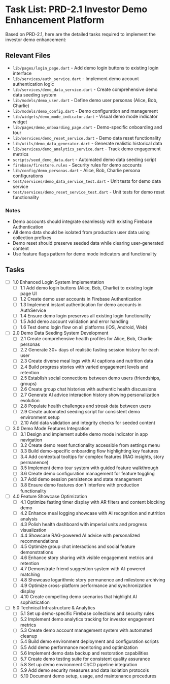 # Task List: PRD-2.1 Investor Demo Enhancement Platform

Based on PRD-2.1, here are the detailed tasks required to implement the investor demo enhancement:

## Relevant Files

- `lib/pages/login_page.dart` - Add demo login buttons to existing login interface
- `lib/services/auth_service.dart` - Implement demo account authentication logic
- `lib/services/demo_data_service.dart` - Create comprehensive demo data seeding system
- `lib/models/demo_user.dart` - Define demo user personas (Alice, Bob, Charlie)
- `lib/models/demo_config.dart` - Demo configuration and management
- `lib/widgets/demo_mode_indicator.dart` - Visual demo mode indicator widget
- `lib/pages/demo_onboarding_page.dart` - Demo-specific onboarding and tour
- `lib/services/demo_reset_service.dart` - Demo data reset functionality
- `lib/utils/demo_data_generator.dart` - Generate realistic historical data
- `lib/services/demo_analytics_service.dart` - Track demo engagement metrics
- `scripts/seed_demo_data.dart` - Automated demo data seeding script
- `firebase/firestore.rules` - Security rules for demo accounts
- `lib/config/demo_personas.dart` - Alice, Bob, Charlie persona configurations
- `test/services/demo_data_service_test.dart` - Unit tests for demo data service
- `test/services/demo_reset_service_test.dart` - Unit tests for demo reset functionality

### Notes

- Demo accounts should integrate seamlessly with existing Firebase Authentication
- All demo data should be isolated from production user data using collection prefixes
- Demo reset should preserve seeded data while clearing user-generated content
- Use feature flags pattern for demo mode indicators and functionality

## Tasks

- [ ] 1.0 Enhanced Login System Implementation
  - [ ] 1.1 Add demo login buttons (Alice, Bob, Charlie) to existing login page UI
  - [ ] 1.2 Create demo user accounts in Firebase Authentication
  - [ ] 1.3 Implement instant authentication for demo accounts in AuthService
  - [ ] 1.4 Ensure demo login preserves all existing login functionality
  - [ ] 1.5 Add demo account validation and error handling
  - [ ] 1.6 Test demo login flow on all platforms (iOS, Android, Web)

- [ ] 2.0 Demo Data Seeding System Development
  - [ ] 2.1 Create comprehensive health profiles for Alice, Bob, Charlie personas
  - [ ] 2.2 Generate 30+ days of realistic fasting session history for each user
  - [ ] 2.3 Create diverse meal logs with AI captions and nutrition data
  - [ ] 2.4 Build progress stories with varied engagement levels and retention
  - [ ] 2.5 Establish social connections between demo users (friendships, groups)
  - [ ] 2.6 Create group chat histories with authentic health discussions
  - [ ] 2.7 Generate AI advice interaction history showing personalization evolution
  - [ ] 2.8 Populate health challenges and streak data between users
  - [ ] 2.9 Create automated seeding script for consistent demo environment setup
  - [ ] 2.10 Add data validation and integrity checks for seeded content

- [ ] 3.0 Demo Mode Features Integration
  - [ ] 3.1 Design and implement subtle demo mode indicator in app navigation
  - [ ] 3.2 Create demo reset functionality accessible from settings menu
  - [ ] 3.3 Build demo-specific onboarding flow highlighting key features
  - [ ] 3.4 Add contextual tooltips for complex features (RAG insights, story permanence)
  - [ ] 3.5 Implement demo tour system with guided feature walkthrough
  - [ ] 3.6 Create demo configuration management for feature toggling
  - [ ] 3.7 Add demo session persistence and state management
  - [ ] 3.8 Ensure demo features don't interfere with production functionality

- [ ] 4.0 Feature Showcase Optimization
  - [ ] 4.1 Optimize fasting timer display with AR filters and content blocking demo
  - [ ] 4.2 Enhance meal logging showcase with AI recognition and nutrition analysis
  - [ ] 4.3 Polish health dashboard with imperial units and progress visualization
  - [ ] 4.4 Showcase RAG-powered AI advice with personalized recommendations
  - [ ] 4.5 Optimize group chat interactions and social feature demonstrations
  - [ ] 4.6 Enhance story sharing with visible engagement metrics and retention
  - [ ] 4.7 Demonstrate friend suggestion system with AI-powered matching
  - [ ] 4.8 Showcase logarithmic story permanence and milestone archiving
  - [ ] 4.9 Optimize cross-platform performance and synchronization display
  - [ ] 4.10 Create compelling demo scenarios that highlight AI sophistication

- [ ] 5.0 Technical Infrastructure & Analytics
  - [ ] 5.1 Set up demo-specific Firebase collections and security rules
  - [ ] 5.2 Implement demo analytics tracking for investor engagement metrics
  - [ ] 5.3 Create demo account management system with automated cleanup
  - [ ] 5.4 Build demo environment deployment and configuration scripts
  - [ ] 5.5 Add demo performance monitoring and optimization
  - [ ] 5.6 Implement demo data backup and restoration capabilities
  - [ ] 5.7 Create demo testing suite for consistent quality assurance
  - [ ] 5.8 Set up demo environment CI/CD pipeline integration
  - [ ] 5.9 Add demo security measures and data isolation protocols
  - [ ] 5.10 Document demo setup, usage, and maintenance procedures 